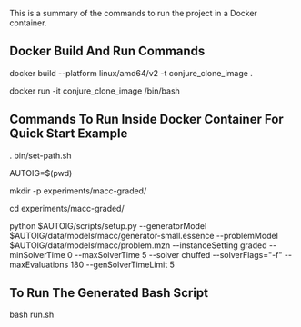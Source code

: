 This is a summary of the commands to run the project in a Docker container.

## Docker Build And Run Commands

docker build --platform linux/amd64/v2 -t conjure_clone_image .

docker run -it conjure_clone_image /bin/bash

## Commands To Run Inside Docker Container For Quick Start Example

. bin/set-path.sh

AUTOIG=$(pwd)

mkdir -p experiments/macc-graded/

cd experiments/macc-graded/

python $AUTOIG/scripts/setup.py --generatorModel $AUTOIG/data/models/macc/generator-small.essence --problemModel $AUTOIG/data/models/macc/problem.mzn --instanceSetting graded --minSolverTime 0 --maxSolverTime 5 --solver chuffed --solverFlags="-f" --maxEvaluations 180 --genSolverTimeLimit 5

## To Run The Generated Bash Script

bash run.sh
